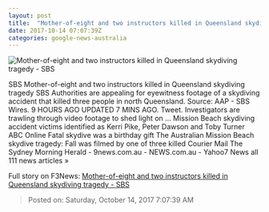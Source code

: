 ```yaml
---
layout: post
title:  "Mother-of-eight and two instructors killed in Queensland skydiving tragedy - SBS"
date: 2017-10-14 07:07:39Z
categories: google-news-australia
---
```


![Mother-of-eight and two instructors killed in Queensland skydiving tragedy - SBS](http://www.sbs.com.au/news/sites/sbs.com.au.news/files/skydiving_0.jpg)

SBS Mother-of-eight and two instructors killed in Queensland skydiving tragedy SBS Authorities are appealing for eyewitness footage of a skydiving accident that killed three people in north Queensland. Source: AAP - SBS Wires. 9 HOURS AGO UPDATED 7 MINS AGO. Tweet. Investigators are trawling through video footage to shed light on ... Mission Beach skydiving accident victims identified as Kerri Pike, Peter Dawson and Toby Turner ABC Online Fatal skydive was a birthday gift The Australian Mission Beach skydive tragedy: Fall was filmed by one of three killed Courier Mail The Sydney Morning Herald - 9news.com.au - NEWS.com.au - Yahoo7 News all 111 news articles »


Full story on F3News: [Mother-of-eight and two instructors killed in Queensland skydiving tragedy - SBS](http://www.f3nws.com/n/XSgNCJ)

> Posted on: Saturday, October 14, 2017 7:07:39 AM
